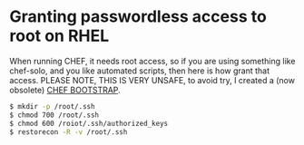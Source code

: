 # Granting passwordless access to root on RHEL

When running CHEF, it needs root access, so if you are using something like chef-solo, and you like
automated scripts, then here is how grant that access.  PLEASE NOTE, THIS IS VERY UNSAFE, to
avoid try, I created a (now obsolete) [CHEF BOOTSTRAP](https://github.com/aforward/chef-bootstrap).

```bash
$ mkdir -p /root/.ssh
$ chmod 700 /root/.ssh
$ chmod 600 /roiot/.ssh/authorized_keys
$ restorecon -R -v /root/.ssh
```
